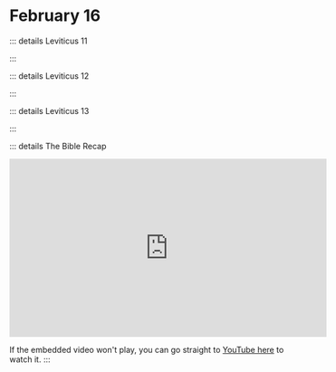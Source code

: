 # February 16

::: details Leviticus 11
<!--@include: @/bible/translations/bsb/03_lev/011.md-->
:::

::: details Leviticus 12
<!--@include: @/bible/translations/bsb/03_lev/012.md-->
:::

::: details Leviticus 13
<!--@include: @/bible/translations/bsb/03_lev/013.md-->
:::

::: details The Bible Recap
<iframe width="560" height="315" src="https://www.youtube.com/embed/STyaHxVu0NM?si=GE6yjfkpIzx_EKyn" title="YouTube video player" frameborder="0" allow="accelerometer; autoplay; clipboard-write; encrypted-media; gyroscope; picture-in-picture; web-share" referrerpolicy="strict-origin-when-cross-origin" allowfullscreen></iframe>

If the embedded video won't play, you can go straight to [YouTube here](https://youtu.be/STyaHxVu0NM?si=GE6yjfkpIzx_EKyn) to watch it.
:::